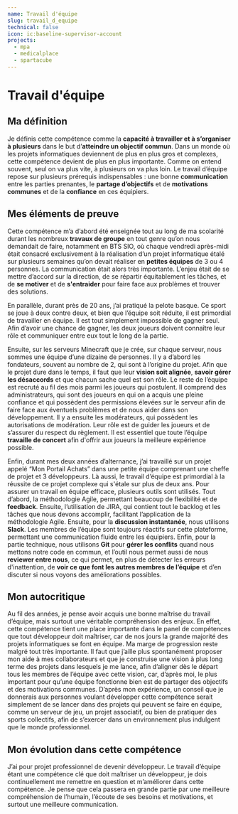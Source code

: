 ```yaml
---
name: Travail d'équipe
slug: travail_d_equipe
technical: false
icon: ic:baseline-supervisor-account
projects:
  - mpa
  - medicalplace
  - spartacube
---
```


# Travail d'équipe

## Ma définition

Je définis cette compétence comme la **capacité à travailler et à s’organiser à plusieurs** dans le but d’**atteindre un objectif commun**. Dans un monde où les projets informatiques deviennent de plus en plus gros et complexes, cette compétence devient de plus en plus importante. Comme on entend souvent, seul on va plus vite, à plusieurs on va plus loin. Le travail d’équipe repose sur plusieurs prérequis indispensables : une bonne **communication** entre les parties prenantes, le **partage d’objectifs** et de **motivations communes** et de la **confiance** en ces équipiers.

## Mes éléments de preuve

Cette compétence m’a d’abord été enseignée tout au long de ma scolarité durant les nombreux **travaux de groupe** en tout genre qu’on nous demandait de faire, notamment en BTS SIO, où chaque vendredi après-midi était consacré exclusivement à la réalisation d’un projet informatique étalé sur plusieurs semaines qu’on devait réaliser en **petites équipes** de 3 ou 4 personnes. La communication était alors très importante. L’enjeu était de se mettre d’accord sur la direction, de se répartir équitablement les tâches, et de **se motiver** et de **s'entraider** pour faire face aux problèmes et trouver des solutions.

En parallèle, durant près de 20 ans, j’ai pratiqué la pelote basque. Ce sport se joue à deux contre deux, et bien que l’équipe soit réduite, il est primordial de travailler en équipe. Il est tout simplement impossible de gagner seul. Afin d’avoir une chance de gagner, les deux joueurs doivent connaître leur rôle et communiquer entre eux tout le long de la partie.

Ensuite, sur les serveurs Minecraft que je crée, sur chaque serveur, nous sommes une équipe d’une dizaine de personnes. Il y a d’abord les fondateurs, souvent au nombre de 2, qui sont à l’origine du projet. Afin que le projet dure dans le temps, il faut que leur **vision soit alignée**, **savoir gérer les désaccords** et que chacun sache quel est son rôle. Le reste de l’équipe est recruté au fil des mois parmi les joueurs qui postulent. Il comprend des administrateurs, qui sont des joueurs en qui on a acquis une pleine confiance et qui possèdent des permissions élevées sur le serveur afin de faire face aux éventuels problèmes et de nous aider dans son développement. Il y a ensuite les modérateurs, qui possèdent les autorisations de modération. Leur rôle est de guider les joueurs et de s’assurer du respect du règlement. Il est essentiel que toute l’équipe **travaille de concert** afin d'offrir aux joueurs la meilleure expérience possible.

Enfin, durant mes deux années d’alternance, j’ai travaillé sur un projet appelé “Mon Portail Achats” dans une petite équipe comprenant une cheffe de projet et 3 développeurs. Là aussi, le travail d’équipe est primordial à la réussite de ce projet complexe qui s'étale sur plus de deux ans. Pour assurer un travail en équipe efficace, plusieurs outils sont utilisés. Tout d’abord, la méthodologie Agile, permettant beaucoup de flexibilité et de **feedback**. Ensuite, l’utilisation de JIRA, qui contient tout le backlog et les tâches que nous devons accomplir, facilitant l’application de la méthodologie Agile. Ensuite, pour la **discussion instantanée**, nous utilisons **Slack**. Les membres de l’équipe sont toujours réactifs sur cette plateforme, permettant une communication fluide entre les équipiers. Enfin, pour la partie technique, nous utilisons **Git** pour **gérer les conflits** quand nous mettons notre code en commun, et l’outil nous permet aussi de nous **reviewer entre nous**, ce qui permet, en plus de détecter les erreurs d'inattention, de **voir ce que font les autres membres de l’équipe** et d’en discuter si nous voyons des améliorations possibles.

## Mon autocritique

Au fil des années, je pense avoir acquis une bonne maîtrise du travail d’équipe, mais surtout une véritable compréhension des enjeux. En effet, cette compétence tient une place importante dans le panel de compétences que tout développeur doit maîtriser, car de nos jours la grande majorité des projets informatiques se font en équipe. Ma marge de progression reste malgré tout très importante. Il faut que j’aille plus spontanément proposer mon aide à mes collaborateurs et que je construise une vision à plus long terme des projets dans lesquels je me lance, afin d’aligner dès le départ tous les membres de l’équipe avec cette vision, car, d’après moi, le plus important pour qu’une équipe fonctionne bien est de partager des objectifs et des motivations communes. D’après mon expérience, un conseil que je donnerais aux personnes voulant développer cette compétence serait simplement de se lancer dans des projets qui peuvent se faire en équipe, comme un serveur de jeu, un projet associatif, ou bien de pratiquer des sports collectifs, afin de s’exercer dans un environnement plus indulgent que le monde professionnel.

## Mon évolution dans cette compétence

J’ai pour projet professionnel de devenir développeur. Le travail d’équipe étant une compétence clé que doit maîtriser un développeur, je dois continuellement me remettre en question et m’améliorer dans cette compétence. Je pense que cela passera en grande partie par une meilleure compréhension de l’humain, l’écoute de ses besoins et motivations, et surtout une meilleure communication.

